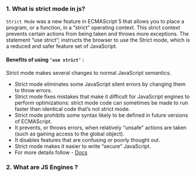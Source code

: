 ### 1. What is strict mode in js?

`Strict Mode` was a new feature in ECMAScript 5 that allows you to place a program, or a function, in a “strict” operating context. This strict context prevents certain actions from being taken and throws more exceptions. The statement “use strict”; instructs the browser to use the Strict mode, which is a reduced and safer feature set of JavaScript.

#### Benefits of using `‘use strict’` : 
Strict mode makes several changes to normal JavaScript semantics. 

- Strict mode eliminates some JavaScript silent errors by changing them to throw errors.
- Strict mode fixes mistakes that make it difficult for JavaScript engines to perform optimizations: strict mode code can sometimes be made to run faster than identical code that’s not strict mode.
- Strict mode prohibits some syntax likely to be defined in future versions of ECMAScript.
- It prevents, or throws errors, when relatively “unsafe” actions are taken (such as gaining access to the global object).
- It disables features that are confusing or poorly thought out.
- Strict mode makes it easier to write “secure” JavaScript.
- For more details follow - [Docs](https://developer.mozilla.org/en-US/docs/Web/JavaScript/Reference/Strict_mode)

### 2. What are JS Engines ?

